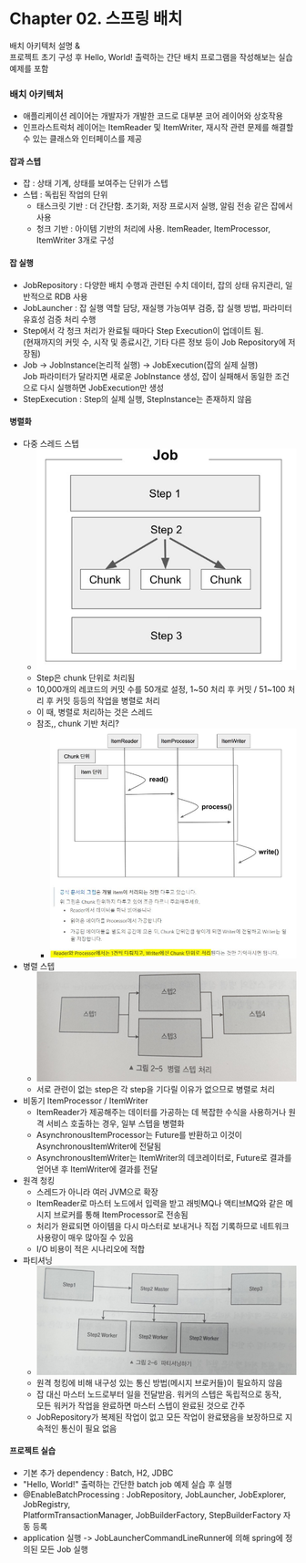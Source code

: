 # Chapter 02. 스프링 배치

배치 아키텍처 설명 &  
프로젝트 초기 구성 후 Hello, World! 출력하는 간단 배치 프로그램을 작성해보는 실습 예제를 포함

### 배치 아키텍처
- 애플리케이션 레이어는 개발자가 개발한 코드로 대부분 코어 레이어와 상호작용
- 인프라스트럭처 레이어는 ItemReader 및 ItemWriter, 재시작 관련 문제를 해결할 수 있는 클래스와 인터페이스를 제공
#### 잡과 스텝
- 잡 : 상태 기계, 상태를 보여주는 단위가 스텝
- 스텝 : 독립된 작업의 단위
  - 태스크릿 기반 : 더 간단함.  초기화, 저장 프로시저 실행, 알림 전송 같은 잡에서 사용
  - 청크 기반 : 아이템 기반의 처리에 사용. ItemReader, ItemProcessor, ItemWriter 3개로 구성
#### 잡 실행
- JobRepository : 다양한 배치 수행과 관련된 수치 데이터, 잡의 상태 유지관리, 일반적으로 RDB 사용
- JobLauncher : 잡 실행 역할 담당, 재실행 가능여부 검증, 잡 실행 방법, 파라미터 유효성 검증 처리 수행
- Step에서 각 청크 처리가 완료될 때마다 Step Execution이 업데이트 됨.  
(현재까지의 커밋 수, 시작 및 종료시간, 기타 다른 정보 등이 Job Repository에 저장됨)
- Job -> JobInstance(논리적 실행) -> JobExecution(잡의 실제 실행)  
Job 파라미터가 달라지면 새로운 JobInstance 생성, 잡이 실패해서 동일한 조건으로 다시 실행하면 JobExecution만 생성
- StepExecution : Step의 실제 실행, StepInstance는 존재하지 않음
#### 병렬화
- 다중 스레드 스텝
  - <img src="book_image/multithread_step.JPG">
  - Step은 chunk 단위로 처리됨
  - 10,000개의 레코드의 커밋 수를 50개로 설정, 1~50 처리 후 커밋 / 51~100 처리 후 커밋 등등의 작업을 병렬로 처리
  - 이 때, 병렬로 처리하는 것은 스레드
  - 참조,, chunk 기반 처리?
    - <img src="book_image/chunk_based_step.JPG">
- 병렬 스텝
  - <img src="book_image/parallel_step.jpg">
  - 서로 관련이 없는 step은 각 step을 기다릴 이유가 없으므로 병렬로 처리
- 비동기 ItemProcessor / ItemWriter
  - ItemReader가 제공해주는 데이터를 가공하는 데 복잡한 수식을 사용하거나 원격 서비스 호출하는 경우, 일부 스텝을 병렬화
  - AsynchronousItemProcessor는 Future를 반환하고 이것이 AsynchronousItemWriter에 전달됨
  - AsynchronousItemWriter는 ItemWriter의 데코레이터로, Future로 결과를 얻어낸 후 ItemWriter에 결과를 전달
- 원격 청킹
  - 스레드가 아니라 여러 JVM으로 확장
  - ItemReader로 마스터 노드에서 입력을 받고 래빗MQ나 액티브MQ와 같은 메시지 브로커를 통해 ItemProcessor로 전송됨
  - 처리가 완료되면 아이템을 다시 마스터로 보내거나 직접 기록하므로 네트워크 사용량이 매우 많아질 수 있음
  - I/O 비용이 적은 시나리오에 적합
- 파티셔닝
  - <img src="book_image/partitioning.jpg">
  - 원격 청킹에 비해 내구성 있는 통신 방법(메시지 브로커들)이 필요하지 않음
  - 잡 대신 마스터 노드로부터 일을 전달받음. 워커의 스텝은 독립적으로 동작,  
  모든 워커가 작업을 완료하면 마스터 스텝이 완료된 것으로 간주
  - JobRepository가 복제된 작업이 없고 모든 작업이 완료됐음을 보장하므로 지속적인 통신이 필요 없음
#### 프로젝트 실습
  - 기본 추가 dependency : Batch, H2, JDBC
  - "Hello, World!" 출력하는 간단한 batch job 예제 실습 후 실행
  - @EnableBatchProcessing : JobRepository, JobLauncher, JobExplorer, JobRegistry,  
PlatformTransactionManager, JobBuilderFactory, StepBuilderFactory 자동 등록
  - application 실행 -> JobLauncherCommandLineRunner에 의해 spring에 정의된 모든 Job 실행